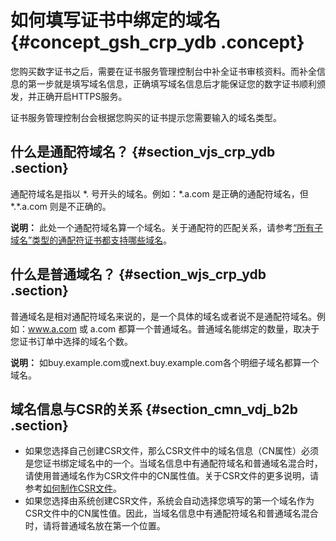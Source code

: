 # 如何填写证书中绑定的域名 {#concept_gsh_crp_ydb .concept}

您购买数字证书之后，需要在证书服务管理控制台中补全证书审核资料。而补全信息的第一步就是填写域名信息，正确填写域名信息后才能保证您的数字证书顺利颁发，并正确开启HTTPS服务。

证书服务管理控制台会根据您购买的证书提示您需要输入的域名类型。

## 什么是通配符域名？ {#section_vjs_crp_ydb .section}

通配符域名是指以 \*. 号开头的域名。例如：\*.a.com 是正确的通配符域名，但 \*.\*.a.com 则是不正确的。

**说明：** 此处一个通配符域名算一个域名。关于通配符的匹配关系，请参考[“所有子域名”类型的通配符证书都支持哪些域名](intl.zh-CN/常见问题/"所有子域名"类型的通配符证书都支持哪些域名？.md#)。

## 什么是普通域名？ {#section_wjs_crp_ydb .section}

普通域名是相对通配符域名来说的，是一个具体的域名或者说不是通配符域名。例如：www.a.com 或 a.com 都算一个普通域名。普通域名能绑定的数量，取决于您证书订单中选择的域名个数。

**说明：** 如buy.example.com或next.buy.example.com各个明细子域名都算一个域名。

## 域名信息与CSR的关系 {#section_cmn_vdj_b2b .section}

-   如果您选择自己创建CSR文件，那么CSR文件中的域名信息（CN属性）必须是您证书绑定域名中的一个。当域名信息中有通配符域名和普通域名混合时，请使用普通域名作为CSR文件中的CN属性值。关于CSR文件的更多说明，请参考[如何制作CSR文件](intl.zh-CN/常见问题/如何制作CSR文件?.md#)。
-   如果您选择由系统创建CSR文件，系统会自动选择您填写的第一个域名作为CSR文件中的CN属性值。因此，当域名信息中有通配符域名和普通域名混合时，请将普通域名放在第一个位置。

